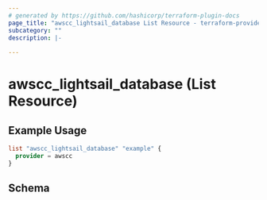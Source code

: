 ```yaml
---
# generated by https://github.com/hashicorp/terraform-plugin-docs
page_title: "awscc_lightsail_database List Resource - terraform-provider-awscc"
subcategory: ""
description: |-
  
---
```


# awscc_lightsail_database (List Resource)



## Example Usage

```terraform
list "awscc_lightsail_database" "example" {
  provider = awscc
}
```

<!-- schema generated by tfplugindocs -->
## Schema
